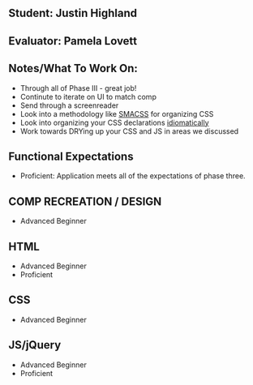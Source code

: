 ## Student: Justin Highland
## Evaluator: Pamela Lovett
## Notes/What To Work On:

- Through all of Phase III - great job! 
- Continute to iterate on UI to match comp 
- Send through a screenreader
- Look into a methodology like [SMACSS](https://smacss.com/book/categorizing) for organizing CSS
- Look into organizing your CSS declarations [idiomatically](https://github.com/necolas/idiomatic-css)
- Work towards DRYing up your CSS and JS in areas we discussed

## Functional Expectations

* Proficient: Application meets all of the expectations of phase three.  

## COMP RECREATION / DESIGN

* Advanced Beginner  

## HTML

* Advanced Beginner
* Proficient 

## CSS

* Advanced Beginner  

## JS/jQuery

* Advanced Beginner  
* Proficient